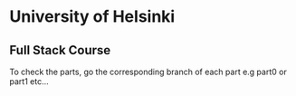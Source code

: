 # University of Helsinki

## Full Stack Course

To check the parts, go the corresponding branch of each part e.g part0 or part1 etc...